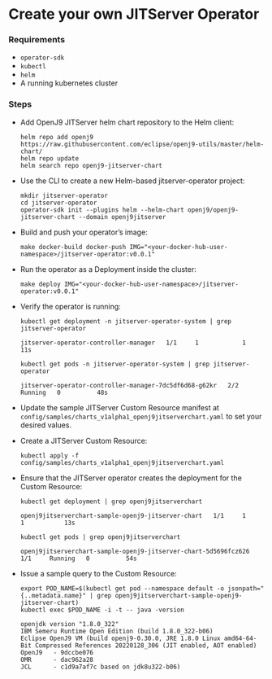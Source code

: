 # Create your own JITServer Operator 

### Requirements
- `operator-sdk`
- `kubectl`
- `helm`
- A running kubernetes cluster

### Steps

- Add OpenJ9 JITServer helm chart repository to the Helm client:
  
  ```
  helm repo add openj9 https://raw.githubusercontent.com/eclipse/openj9-utils/master/helm-chart/
  helm repo update
  helm search repo openj9-jitserver-chart
  ```
  
- Use the CLI to create a new Helm-based jitserver-operator project:
  
  ```
  mkdir jitserver-operator
  cd jitserver-operator
  operator-sdk init --plugins helm --helm-chart openj9/openj9-jitserver-chart --domain openj9jitserver
  ```
  
- Build and push your operator’s image:
  
  ```
  make docker-build docker-push IMG="<your-docker-hub-user-namespace>/jitserver-operator:v0.0.1"
  ```
  
- Run the operator as a Deployment inside the cluster:
  
  ```
  make deploy IMG="<your-docker-hub-user-namespace>/jitserver-operator:v0.0.1"
  ```

- Verify the operator is running:
  
  ```
  kubectl get deployment -n jitserver-operator-system | grep jitserver-operator
  
  jitserver-operator-controller-manager   1/1     1            1           11s
  ```
  
  ```
  kubectl get pods -n jitserver-operator-system | grep jitserver-operator
  
  jitserver-operator-controller-manager-7dc5df6d68-g62kr   2/2     Running   0          48s
  ```

- Update the sample JITServer Custom Resource manifest at `config/samples/charts_v1alpha1_openj9jitserverchart.yaml` to set your desired values.

- Create a JITServer Custom Resource:
  
  ```
  kubectl apply -f config/samples/charts_v1alpha1_openj9jitserverchart.yaml
  ```

- Ensure that the JITServer operator creates the deployment for the Custom Resource:
  
  ```
  kubectl get deployment | grep openj9jitserverchart
  
  openj9jitserverchart-sample-openj9-jitserver-chart   1/1     1            1           13s
  ```
  
  ```
  kubectl get pods | grep openj9jitserverchart
  
  openj9jitserverchart-sample-openj9-jitserver-chart-5d5696fcz626   1/1     Running   0          54s
  ```

- Issue a sample query to the Custom Resource:
  
  ```
  export POD_NAME=$(kubectl get pod --namespace default -o jsonpath="{..metadata.name}" | grep openj9jitserverchart-sample-openj9-jitserver-chart)
  kubectl exec $POD_NAME -i -t -- java -version
  
  openjdk version "1.8.0_322"
  IBM Semeru Runtime Open Edition (build 1.8.0_322-b06)
  Eclipse OpenJ9 VM (build openj9-0.30.0, JRE 1.8.0 Linux amd64-64-Bit Compressed References 20220128_306 (JIT enabled, AOT enabled)
  OpenJ9   - 9dccbe076
  OMR      - dac962a28
  JCL      - c1d9a7af7c based on jdk8u322-b06)
  ```

